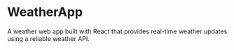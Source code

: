 # WeatherApp
A weather web app built with React that provides real-time weather updates using a reliable weather API.
